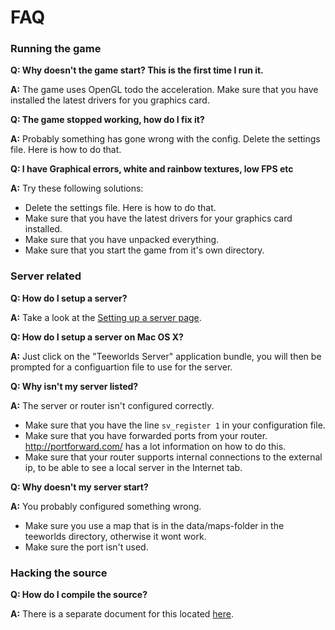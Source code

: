 # FAQ

### Running the game

**Q: Why doesn't the game start? This is the first time I run it.**

**A:** The game uses OpenGL todo the acceleration. Make sure that you have installed the latest drivers for you graphics card.

**Q: The game stopped working, how do I fix it?**

**A:** Probably something has gone wrong with the config. Delete the settings file. Here is how to do that.

**Q: I have Graphical errors, white and rainbow textures, low FPS etc**

**A:** Try these following solutions:

- Delete the settings file. Here is how to do that.
- Make sure that you have the latest drivers for your graphics card installed.
- Make sure that you have unpacked everything.
- Make sure that you start the game from it's own directory.

### Server related

**Q: How do I setup a server?**

**A:** Take a look at the [Setting up a server page](../server_setup.md).

**Q: How do I setup a server on Mac OS X?**

**A:** Just click on the "Teeworlds Server" application bundle, you will then be prompted for a configuartion file to use for the server.

**Q: Why isn't my server listed?**

**A:** The server or router isn't configured correctly.

- Make sure that you have the line `sv_register 1` in your configuration file.
- Make sure that you have forwarded ports from your router. http://portforward.com/ has a lot information on how to do this.
- Make sure that your router supports internal connections to the external ip, to be able to see a local server in the Internet tab.

**Q: Why doesn't my server start?**

**A:** You probably configured something wrong.

- Make sure you use a map that is in the data/maps-folder in the teeworlds directory, otherwise it wont work.
- Make sure the port isn't used.

### Hacking the source

**Q: How do I compile the source?**

**A:** There is a separate document for this located [here](../compiling_everything.md).
